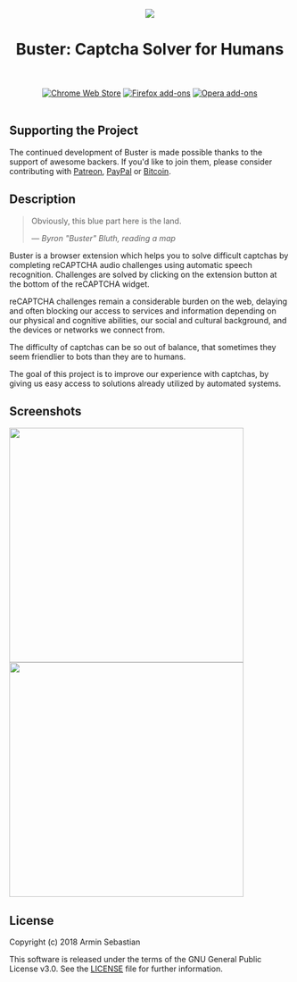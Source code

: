 <p align="center"><img src="https://i.imgur.com/4DvR5ip.png"></p>
<h1 align="center">Buster: Captcha Solver for Humans</h1>

<p align="center">
  </br></br>
  <a href="https://chrome.google.com/webstore/detail/buster-captcha-solver-for/mpbjkejclgfgadiemmefgebjfooflfhl">
    <img src="https://i.imgur.com/B0i5sn3.png" alt="Chrome Web Store"></a>
  <a href="https://addons.mozilla.org/en-US/firefox/addon/buster-captcha-solver/">
    <img src="https://i.imgur.com/dvof8rG.png" alt="Firefox add-ons"></a>
  <a href="https://addons.opera.com/en/extensions/details/buster-captcha-solver-for-humans/">
    <img src="https://i.imgur.com/wK10qEV.png" alt="Opera add-ons"></a>
  </br></br>
</p>

## Supporting the Project

The continued development of Buster is made possible
thanks to the support of awesome backers. If you'd like to join them,
please consider contributing with [Patreon](https://www.patreon.com/dessant),
[PayPal](https://www.paypal.me/ArminSebastian) or [Bitcoin](https://goo.gl/uJUAaU).

## Description

> Obviously, this blue part here is the land.
>
> — <cite>Byron "Buster" Bluth, reading a map</cite>

Buster is a browser extension which helps you to solve difficult captchas
by completing reCAPTCHA audio challenges using automatic speech recognition.
Challenges are solved by clicking on the extension button at the bottom
of the reCAPTCHA widget.

reCAPTCHA challenges remain a considerable burden on the web,
delaying and often blocking our access to services and information
depending on our physical and cognitive abilities, our social
and cultural background, and the devices or networks we connect from.

The difficulty of captchas can be so out of balance,
that sometimes they seem friendlier to bots than they are to humans.

The goal of this project is to improve our experience with captchas,
by giving us easy access to solutions already utilized by automated systems.

## Screenshots

<p>
  <img width="420" src="https://i.imgur.com/hTqeN4z.png">
  <img width="420" src="https://i.imgur.com/o0qqDd5.png">
</p>

## License

Copyright (c) 2018 Armin Sebastian

This software is released under the terms of the GNU General Public License v3.0.
See the [LICENSE](LICENSE) file for further information.
